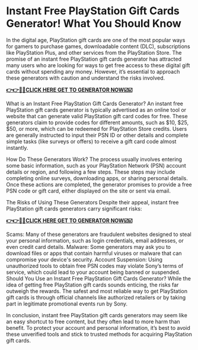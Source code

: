 # Instant Free PlayStation Gift Cards Generator! What You Should Know

In the digital age, PlayStation gift cards are one of the most popular ways for gamers to purchase games, downloadable content (DLC), subscriptions like PlayStation Plus, and other services from the PlayStation Store. The promise of an instant free PlayStation gift cards generator has attracted many users who are looking for ways to get free access to these digital gift cards without spending any money. However, it’s essential to approach these generators with caution and understand the risks involved.

[**👉👉🎯🎯CLICK HERE GET TO GENERATOR NOW☑️☑️**](https://free-tools.raj-solution.com/ffdf335)

What is an Instant Free PlayStation Gift Cards Generator?
An instant free PlayStation gift cards generator is typically advertised as an online tool or website that can generate valid PlayStation gift card codes for free. These generators claim to provide codes for different amounts, such as $10, $25, $50, or more, which can be redeemed for PlayStation Store credits. Users are generally instructed to input their PSN ID or other details and complete simple tasks (like surveys or offers) to receive a gift card code almost instantly.



How Do These Generators Work?
The process usually involves entering some basic information, such as your PlayStation Network (PSN) account details or region, and following a few steps. These steps may include completing online surveys, downloading apps, or sharing personal details. Once these actions are completed, the generator promises to provide a free PSN code or gift card, either displayed on the site or sent via email.

The Risks of Using These Generators
Despite their appeal, instant free PlayStation gift cards generators carry significant risks:

[**👉👉🎯🎯CLICK HERE GET TO GENERATOR NOW☑️☑️**](https://free-tools.raj-solution.com/ffdf335)

Scams: Many of these generators are fraudulent websites designed to steal your personal information, such as login credentials, email addresses, or even credit card details.
Malware: Some generators may ask you to download files or apps that contain harmful viruses or malware that can compromise your device's security.
Account Suspension: Using unauthorized tools to obtain free PSN codes may violate Sony’s terms of service, which could lead to your account being banned or suspended.
Should You Use an Instant Free PlayStation Gift Cards Generator?
While the idea of getting free PlayStation gift cards sounds enticing, the risks far outweigh the rewards. The safest and most reliable way to get PlayStation gift cards is through official channels like authorized retailers or by taking part in legitimate promotional events run by Sony.

In conclusion, instant free PlayStation gift cards generators may seem like an easy shortcut to free content, but they often lead to more harm than benefit. To protect your account and personal information, it’s best to avoid these unverified tools and stick to trusted methods for acquiring PlayStation gift cards.







